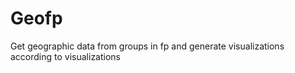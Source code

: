 # Geofp

Get geographic data from groups in fp and generate visualizations according to visualizations
